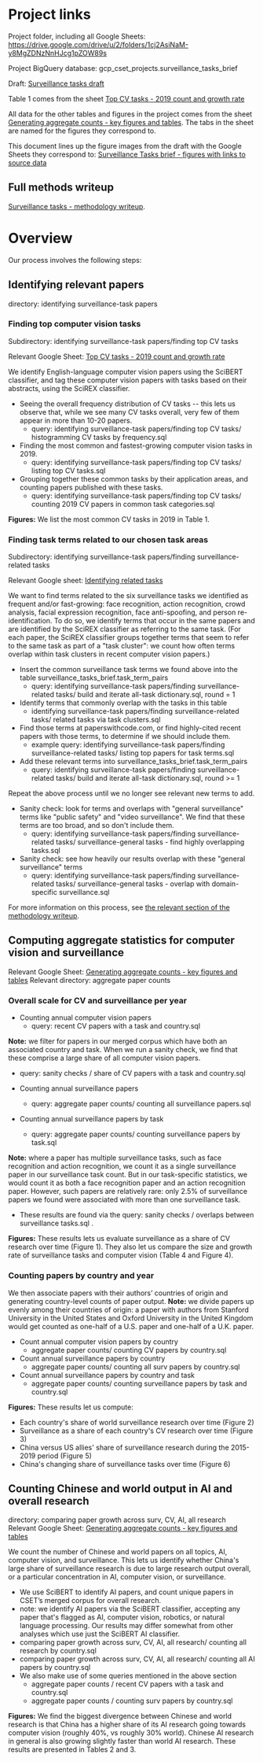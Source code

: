 
# Project links 
Project folder, including all Google Sheets: https://drive.google.com/drive/u/2/folders/1cj2AsiNaM-y8MgZDNzNnHJcg1pZOW89s

Project BigQuery database: gcp_cset_projects.surveillance_tasks_brief

Draft: [Surveillance tasks draft](https://docs.google.com/document/d/1kK6TodaNhbwCoTOfSreL_jV1l29q8DDZdKlc-e-5Ruo/edit)

Table 1 comes from the sheet [Top CV tasks - 2019 count and growth rate](https://docs.google.com/spreadsheets/d/1ME_fcszBZUgmMYaSZPc0SSsEtdDrs1GQBMuOW7DYC_I/edit#gid=922508543)

All data for the other tables and figures in the project comes from the sheet [Generating aggregate counts - key figures and tables](https://docs.google.com/spreadsheets/d/1Ls9Q5SM7ApX4pnssdFYw7WgktdS5DlF00H2HX16bhMU/edit). The tabs in the sheet are named for the figures they correspond to.

This document lines up the figure images from the draft with the Google Sheets they correspond to: [Surveillance Tasks  brief - figures with links to source data](https://docs.google.com/document/d/1TXMFZ7WnAf03hK55v6lTrwFwCfBCN2UeVscr4DF1X10/)


## Full methods writeup
[Surveillance tasks - methodology writeup](https://docs.google.com/document/d/1bcNGRmPJWSajLjtkeZABwBRyKiMWNHfcwim8CFdAN7I/edit#).


# Overview 
Our process involves the following steps:

## Identifying relevant papers
directory: identifying surveillance-task papers

### Finding top computer vision tasks
Subdirectory: identifying surveillance-task papers/finding top CV tasks

Relevant Google Sheet: [Top CV tasks - 2019 count and growth rate](https://docs.google.com/spreadsheets/d/1ME_fcszBZUgmMYaSZPc0SSsEtdDrs1GQBMuOW7DYC_I/edit#gid=922508543) 

We identify English-language computer vision papers using the SciBERT classifier, and tag these computer vision papers with tasks based on their abstracts, using the SciREX classifier. 

* Seeing the overall frequency distribution of CV tasks -- this lets us observe that, while we see many CV tasks overall, very few of them appear in more than 10-20 papers. 
  * query: identifying surveillance-task papers/finding top CV tasks/ histogramming CV tasks by frequency.sql
* Finding the most common and fastest-growing computer vision tasks in 2019. 
  * query: identifying surveillance-task papers/finding top CV tasks/ listing top CV tasks.sql 
* Grouping together these common tasks by their application areas, and counting papers published with these tasks.
  * query: identifying surveillance-task papers/finding top CV tasks/ counting 2019 CV papers in common task categories.sql

**Figures:** We list the most common CV tasks in 2019 in Table 1.

### Finding task terms related to our chosen task areas
Subdirectory: identifying surveillance-task papers/finding surveillance-related tasks

Relevant Google sheet: [Identifying related tasks](https://docs.google.com/spreadsheets/d/1TaCwxX-r0GzMyP2rmDfJ4uBEjqCA6F8nGzr_Cps_5lA/edit#gid=1623457572) 

We want to find terms related to the six surveillance tasks we identified as frequent and/or fast-growing: face recognition, action recognition, crowd analysis, facial expression recognition, face anti-spoofing, and person re-identification. To do so, we identify terms that occur in the same papers and are identified by the SciREX classifier as referring to the same task. (For each paper, the SciREX classifier groups together terms that seem to refer to the same task as part of a "task cluster": we count how often terms overlap within task clusters in recent computer vision papers.)

* Insert the common surveillance task terms we found above into the table surveillance_tasks_brief.task_term_pairs
  * query: identifying surveillance-task papers/finding surveillance-related tasks/ build and iterate all-task dictionary.sql, round = 1  
* Identify terms that commonly overlap with the tasks in this table
  *  identifying surveillance-task papers/finding surveillance-related tasks/ related tasks via task clusters.sql
* Find those terms at paperswithcode.com, or find highly-cited recent papers with those terms, to determine if we should include them.
  * example query: identifying surveillance-task papers/finding surveillance-related tasks/ listing top papers for task terms.sql
* Add these relevant terms into surveillance_tasks_brief.task_term_pairs
   * query: identifying surveillance-task papers/finding surveillance-related tasks/ build and iterate all-task dictionary.sql, round >= 1   

Repeat the above process until we no longer see relevant new terms to add.

* Sanity check: look for terms and overlaps with "general surveillance" terms like "public safety" and "video surveillance". We find that these terms are too broad, and so don't include them. 
  * query: identifying surveillance-task papers/finding surveillance-related tasks/ surveillance-general tasks - find highly overlapping tasks.sql
* Sanity check: see how heavily our results overlap with these "general surveillance" terms
  * query: identifying surveillance-task papers/finding surveillance-related tasks/ surveillance-general tasks - overlap with domain-specific surveillance.sql 
   
For more information on this process, see [the relevant section of the methodology writeup](https://docs.google.com/document/d/1bcNGRmPJWSajLjtkeZABwBRyKiMWNHfcwim8CFdAN7I/edit#heading=h.fswe7ptbiy5h).


## Computing aggregate statistics for computer vision and surveillance
Relevant Google Sheet:  [Generating aggregate counts - key figures and tables](https://docs.google.com/spreadsheets/d/1Ls9Q5SM7ApX4pnssdFYw7WgktdS5DlF00H2HX16bhMU/edit)
Relevant directory: aggregate paper counts

### Overall scale for CV and surveillance per year
* Counting annual computer vision papers
  * query: recent CV papers with a task and country.sql

**Note:** we filter for papers in our merged corpus which have both an associated country and task. When we run a sanity check, we find that these comprise a large share of all computer vision papers. 
  * query: sanity checks / share of CV papers with a task and country.sql 

* Counting annual surveillance papers
  * query: aggregate paper counts/ counting all surveillance papers.sql
* Counting annual surveillance papers by task
  * query: aggregate paper counts/ counting surveillance papers by task.sql    

**Note:** where a paper has multiple surveillance tasks, such as face recognition and action recognition, we count it as a single surveillance paper in our surveillance task count. But in our task-specific statistics, we would count it as both a face recognition paper and an action recognition paper. However, such papers are relatively rare: only 2.5% of surveillance papers we found were associated with more than one surveillance task.
  * These results are found via the query: sanity checks / overlaps between surveillance tasks.sql . 

**Figures:** These results lets us evaluate surveillance as a share of CV research over time (Figure 1). They also let us compare the size and growth rate of surveillance tasks and computer vision (Table 4 and Figure 4).

### Counting papers by country and year
We then associate papers with their authors’ countries of origin and generating country-level counts of paper output.
**Note:** we divide papers up evenly among their countries of origin: a paper with authors from Stanford University in the United States and Oxford University in the United Kingdom would get counted as one-half of a U.S. paper and one-half of a U.K. paper.

* Count annual computer vision papers by country
  * aggregate paper counts/ counting CV papers by country.sql
* Count annual surveillance papers by country
  *  aggregate paper counts/ counting all surv papers by country.sql
* Count annual surveillance papers by country and task
   * aggregate paper counts/ counting surveillance papers by task and country.sql

**Figures:** These results let us compute:
* Each country's share of world surveillance research over time (Figure 2)
* Surveillance as a share of each country's CV research over time (Figure 3)
* China versus US allies' share of surveillance research during the 2015-2019 period (Figure 5)
* China's changing share of surveillance tasks over time (Figure 6)

## Counting Chinese and world output in AI and overall research
directory:  comparing paper growth across surv, CV, AI, all research
Relevant Google Sheet:  [Generating aggregate counts - key figures and tables](https://docs.google.com/spreadsheets/d/1Ls9Q5SM7ApX4pnssdFYw7WgktdS5DlF00H2HX16bhMU/edit)

We count the number of Chinese and world papers on all topics, AI, computer vision, and surveillance. This lets us identify whether China's large share of surveillance research is due to large research output overall, or a particular concentration in AI, computer vision, or surveillance.

* We use SciBERT to identify AI papers, and count unique papers in CSET’s merged corpus for overall research.
 * note: we identify AI papers via the SciBERT classifier, accepting any paper that's flagged as AI, computer vision, robotics, or natural language processing. Our results may differ somewhat from other analyses which use just the SciBERT AI classifier. 
  * comparing paper growth across surv, CV, AI, all research/ counting all research by country.sql
  * comparing paper growth across surv, CV, AI, all research/ counting all AI papers by country.sql
* We also make use of some queries mentioned in the above section
  *  aggregate paper counts / recent CV papers with a task and country.sql
  *  aggregate paper counts / counting surv papers by country.sql
 
**Figures:** We find the biggest divergence between Chinese and world research is that China has a higher share of its AI research going towards computer vision (roughly 40%, vs roughly 30% world). Chinese AI research in general is also growing slightly faster than world AI research. These results are presented in Tables 2 and 3. 




 
